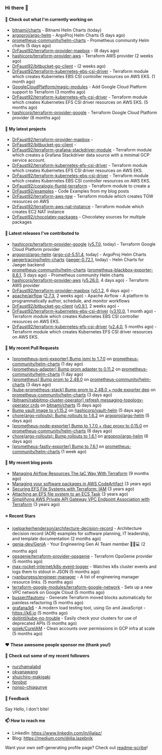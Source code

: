 ### Hi there 👋

#### 👷 Check out what I'm currently working on

- [bitnami/charts](https://github.com/bitnami/charts) - Bitnami Helm Charts (today)
- [argoproj/argo-helm](https://github.com/argoproj/argo-helm) - ArgoProj Helm Charts (5 days ago)
- [prometheus-community/helm-charts](https://github.com/prometheus-community/helm-charts) - Prometheus community Helm charts (5 days ago)
- [DrFaust92/terraform-provider-mapbox](https://github.com/DrFaust92/terraform-provider-mapbox) -  (6 days ago)
- [hashicorp/terraform-provider-aws](https://github.com/hashicorp/terraform-provider-aws) - Terraform AWS provider (2 weeks ago)
- [DrFaust92/bitbucket-go-client](https://github.com/DrFaust92/bitbucket-go-client) -  (2 weeks ago)
- [DrFaust92/terraform-kubernetes-ebs-csi-driver](https://github.com/DrFaust92/terraform-kubernetes-ebs-csi-driver) - Terraform module which creates Kubernetes EBS CSI controller resources on AWS EKS. (1 month ago)
- [GoogleCloudPlatform/magic-modules](https://github.com/GoogleCloudPlatform/magic-modules) - Add Google Cloud Platform support to Terraform (3 months ago)
- [DrFaust92/terraform-kubernetes-efs-csi-driver](https://github.com/DrFaust92/terraform-kubernetes-efs-csi-driver) - Terraform module which creates Kubernetes EFS CSI driver resources on AWS EKS. (5 months ago)
- [hashicorp/terraform-provider-google](https://github.com/hashicorp/terraform-provider-google) - Terraform Google Cloud Platform provider (8 months ago)

#### 🌱 My latest projects

- [DrFaust92/terraform-provider-mapbox](https://github.com/DrFaust92/terraform-provider-mapbox) - 
- [DrFaust92/bitbucket-go-client](https://github.com/DrFaust92/bitbucket-go-client) - 
- [DrFaust92/terraform-grafana-stackdriver-module](https://github.com/DrFaust92/terraform-grafana-stackdriver-module) - Terraform module which creates a Grafana Stackdriver data source with a minimal GCP service account.
- [DrFaust92/terraform-kubernetes-efs-csi-driver](https://github.com/DrFaust92/terraform-kubernetes-efs-csi-driver) - Terraform module which creates Kubernetes EFS CSI driver resources on AWS EKS.
- [DrFaust92/terraform-kubernetes-ebs-csi-driver](https://github.com/DrFaust92/terraform-kubernetes-ebs-csi-driver) - Terraform module which creates Kubernetes EBS CSI controller resources on AWS EKS.
- [DrFaust92/coralogix-fluntd-terraform](https://github.com/DrFaust92/coralogix-fluntd-terraform) - Terraform module to create a 
- [DrFaust92/examples](https://github.com/DrFaust92/examples) - Code Examples from my blog posts
- [DrFaust92/terraform-aws-tgw](https://github.com/DrFaust92/terraform-aws-tgw) - Terraform module which creates TGW resources on AWS
- [DrFaust92/terraform-aws-nat-instance](https://github.com/DrFaust92/terraform-aws-nat-instance) - Terraform module which creates EC2 NAT instance
- [DrFaust92/chocolatey-packages](https://github.com/DrFaust92/chocolatey-packages) - Chocolatey sources for multiple packages

#### 🔭 Latest releases I've contributed to

- [hashicorp/terraform-provider-google](https://github.com/hashicorp/terraform-provider-google) ([v5.7.0](https://github.com/hashicorp/terraform-provider-google/releases/tag/v5.7.0), today) - Terraform Google Cloud Platform provider
- [argoproj/argo-helm](https://github.com/argoproj/argo-helm) ([argo-cd-5.51.4](https://github.com/argoproj/argo-helm/releases/tag/argo-cd-5.51.4), today) - ArgoProj Helm Charts
- [jaegertracing/helm-charts](https://github.com/jaegertracing/helm-charts) ([jaeger-0.72.1](https://github.com/jaegertracing/helm-charts/releases/tag/jaeger-0.72.1), today) - Helm Charts for Jaeger backend
- [prometheus-community/helm-charts](https://github.com/prometheus-community/helm-charts) ([prometheus-blackbox-exporter-8.6.1](https://github.com/prometheus-community/helm-charts/releases/tag/prometheus-blackbox-exporter-8.6.1), 3 days ago) - Prometheus community Helm charts
- [hashicorp/terraform-provider-aws](https://github.com/hashicorp/terraform-provider-aws) ([v5.26.0](https://github.com/hashicorp/terraform-provider-aws/releases/tag/v5.26.0), 4 days ago) - Terraform AWS provider
- [DrFaust92/terraform-provider-mapbox](https://github.com/DrFaust92/terraform-provider-mapbox) ([v0.1.2](https://github.com/DrFaust92/terraform-provider-mapbox/releases/tag/v0.1.2), 6 days ago) - 
- [apache/airflow](https://github.com/apache/airflow) ([2.7.3](https://github.com/apache/airflow/releases/tag/2.7.3), 2 weeks ago) - Apache Airflow - A platform to programmatically author, schedule, and monitor workflows
- [DrFaust92/bitbucket-go-client](https://github.com/DrFaust92/bitbucket-go-client) ([v0.9.1](https://github.com/DrFaust92/bitbucket-go-client/releases/tag/v0.9.1), 2 weeks ago) - 
- [DrFaust92/terraform-kubernetes-ebs-csi-driver](https://github.com/DrFaust92/terraform-kubernetes-ebs-csi-driver) ([v3.10.0](https://github.com/DrFaust92/terraform-kubernetes-ebs-csi-driver/releases/tag/v3.10.0), 1 month ago) - Terraform module which creates Kubernetes EBS CSI controller resources on AWS EKS.
- [DrFaust92/terraform-kubernetes-efs-csi-driver](https://github.com/DrFaust92/terraform-kubernetes-efs-csi-driver) ([v2.4.0](https://github.com/DrFaust92/terraform-kubernetes-efs-csi-driver/releases/tag/v2.4.0), 5 months ago) - Terraform module which creates Kubernetes EFS CSI driver resources on AWS EKS.

#### 🔨 My recent Pull Requests

- [[prometheus-ipmi-exporter] Bump ipmi to 1.7.0](https://github.com/prometheus-community/helm-charts/pull/4022) on [prometheus-community/helm-charts](https://github.com/prometheus-community/helm-charts) (1 day ago)
- [[prometheus-adapter] Bump prom adapter to 0.11.2](https://github.com/prometheus-community/helm-charts/pull/4021) on [prometheus-community/helm-charts](https://github.com/prometheus-community/helm-charts) (1 day ago)
- [[prometheus] Bump prom to 2.48.0](https://github.com/prometheus-community/helm-charts/pull/4018) on [prometheus-community/helm-charts](https://github.com/prometheus-community/helm-charts) (3 days ago)
- [[kube-prometheus-stack] Bump prom to 2.48.0 &#43; node exporter dep](https://github.com/prometheus-community/helm-charts/pull/4017) on [prometheus-community/helm-charts](https://github.com/prometheus-community/helm-charts) (3 days ago)
- [[bitnami/rabbitmq-cluster-operator] refresh messaging-topology-operator crds](https://github.com/bitnami/charts/pull/20982) on [bitnami/charts](https://github.com/bitnami/charts) (5 days ago)
- [Bump vault image to v1.15.2](https://github.com/hashicorp/vault-helm/pull/977) on [hashicorp/vault-helm](https://github.com/hashicorp/vault-helm) (5 days ago)
- [chore(argo-rollouts): Bump rollouts to 1.6.2](https://github.com/argoproj/argo-helm/pull/2347) on [argoproj/argo-helm](https://github.com/argoproj/argo-helm) (5 days ago)
- [[prometheus-node-exporter] Bump to 1.7.0 &#43; rbac proxy to 0.15.0](https://github.com/prometheus-community/helm-charts/pull/4012) on [prometheus-community/helm-charts](https://github.com/prometheus-community/helm-charts) (6 days ago)
- [chore(argo-rollouts): Bump rollouts to 1.6.1](https://github.com/argoproj/argo-helm/pull/2345) on [argoproj/argo-helm](https://github.com/argoproj/argo-helm) (6 days ago)
- [[prometheus-fastly-exporter] Bump to 7.6.1](https://github.com/prometheus-community/helm-charts/pull/4002) on [prometheus-community/helm-charts](https://github.com/prometheus-community/helm-charts) (1 week ago)

#### 📜 My recent blog posts

- [Managing Airflow Resources The IaC Way With Terraform](https://engineering.placer.ai/managing-airflow-resources-the-iac-way-with-terraform-ea5b8db573ad?source=rss-cac402f06fa8------2) (9 months ago)
- [Managing your software packages in AWS CodeArtifact](https://medium.com/@ilia.lazebnik/managing-your-software-packages-in-aws-codeartifact-12d00053e243?source=rss-cac402f06fa8------2) (3 years ago)
- [Securing EFS File Systems with Terraform: IAM](https://medium.com/@ilia.lazebnik/securing-efs-file-systems-with-terraform-iam-d2a066c198ab?source=rss-cac402f06fa8------2) (3 years ago)
- [Attaching an EFS file system to an ECS Task](https://medium.com/@ilia.lazebnik/attaching-an-efs-file-system-to-an-ecs-task-7bd15b76a6ef?source=rss-cac402f06fa8------2) (3 years ago)
- [Simplifying AWS Private API Gateway VPC Endpoint Association with Terraform](https://medium.com/@ilia.lazebnik/simplifying-aws-private-api-gateway-vpc-endpoint-association-with-terraform-b379a247afbf?source=rss-cac402f06fa8------2) (3 years ago)

#### ⭐ Recent Stars

- [joelparkerhenderson/architecture-decision-record](https://github.com/joelparkerhenderson/architecture-decision-record) - Architecture decision record (ADR) examples for software planning, IT leadership, and template documentation (2 months ago)
- [genia-dev/GeniA](https://github.com/genia-dev/GeniA) - Your Engineering Gen AI Team member 🧬🤖💻 (2 months ago)
- [opsgenie/terraform-provider-opsgenie](https://github.com/opsgenie/terraform-provider-opsgenie) - Terraform OpsGenie provider (5 months ago)
- [max-rocket-internet/k8s-event-logger](https://github.com/max-rocket-internet/k8s-event-logger) - Watches k8s cluster events and logs them to stdout in JSON (5 months ago)
- [ryanburgess/engineer-manager](https://github.com/ryanburgess/engineer-manager) - A list of engineering manager resource links. (5 months ago)
- [terraform-google-modules/terraform-google-network](https://github.com/terraform-google-modules/terraform-google-network) - Sets up a new VPC network on Google Cloud (5 months ago)
- [busser/tfautomv](https://github.com/busser/tfautomv) - Generate Terraform moved blocks automatically for painless refactoring (5 months ago)
- [grafana/k6](https://github.com/grafana/k6) - A modern load testing tool, using Go and JavaScript - https://k6.io (5 months ago)
- [doitintl/kube-no-trouble](https://github.com/doitintl/kube-no-trouble) - Easily check your clusters for use of deprecated APIs (5 months ago)
- [gojek/CureIAM](https://github.com/gojek/CureIAM) - Clean accounts over permissions in GCP infra at scale (5 months ago)

#### ❤️ These awesome people sponsor me (thank you!)


#### 👯 Check out some of my recent followers

- [nurzhamalabd](https://github.com/nurzhamalabd)
- [okyanawang](https://github.com/okyanawang)
- [shuichiro-makigaki](https://github.com/shuichiro-makigaki)
- [fprobst](https://github.com/fprobst)
- [nonso-chiagunye](https://github.com/nonso-chiagunye)

#### 💬 Feedback

Say Hello, I don't bite!

#### 📫 How to reach me

- LinkedIn: https://www.linkedin.com/in/ilialaz/
- Blog: https://medium.com/@ilia.lazebnik

Want your own self-generating profile page? Check out [readme-scribe](https://github.com/muesli/readme-scribe)!

